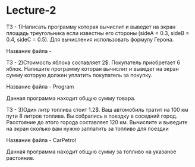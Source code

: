 # Lecture-2

ТЗ - 1)Написать программу которая вычислит и выведет на экран площадь треугольника если 
известны его стороны (sideA = 0.3, sideB = 0.4, sideC = 0.5). Для вычисления 
использовать формулу Герона.

Название файла - 

ТЗ - 2)Стоимость яблока составляет 2$. Покупатель приобретает 6 яблок. Напишите 
программу которая вычислит и выведет на экран сумму которую должен уплатить 
покупатель за покупку.

Название файла - Program

Данная программа находит общую сумму товара.

ТЗ - 3)Один литр топлива стоит 1.2$. Ваш автомобиль тратит на 100 км пути 8 литров топлива. 
Вы собрались в поездку в соседний город. Расстояние до этого города составляет 120 
км. Вычислите и выведите на экран сколько вам нужно заплатить за топливо для 
поездки

Название файла - СarPetrol

Данная программа находит общую сумму за топливо на указаное растояние.
